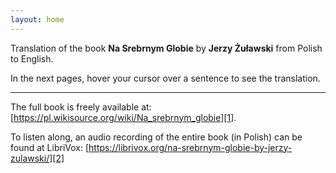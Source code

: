 ```yaml
---
layout: home
---
```


Translation of the book **Na Srebrnym Globie** by **Jerzy Żuławski** from Polish to English. 

In the next pages, hover your cursor over a sentence to see the translation.

----

The full book is freely available at: [https://pl.wikisource.org/wiki/Na_srebrnym_globie][1].

To listen along, an audio recording of the entire book (in Polish) can be found at LibriVox: [https://librivox.org/na-srebrnym-globie-by-jerzy-zulawski/][2]

[1]: https://pl.wikisource.org/wiki/Na_srebrnym_globie
[2]: https://librivox.org/na-srebrnym-globie-by-jerzy-zulawski/